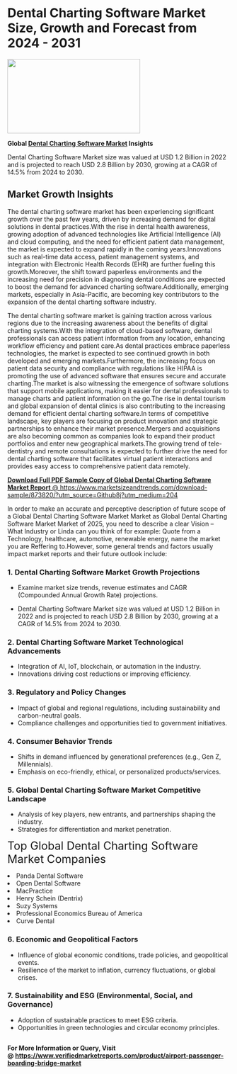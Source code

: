 <H1>Dental Charting Software Market Size, Growth and Forecast from 2024 - 2031</H1><img class="aligncenter size-medium wp-image-584254" src="https://thirdeyenews.in/wp-content/uploads/2024/09/Global-Market-Research-300x168.jpeg" alt="" width="300" height="168" /><p><strong>Global&nbsp;<a href="https://www.marketsizeandtrends.com/download-sample/873820/?utm_source=Github8j?utm_medium=204">Dental Charting Software Market</a> Insights</strong></p><p>Dental Charting Software Market size was valued at USD 1.2 Billion in 2022 and is projected to reach USD 2.8 Billion by 2030, growing at a CAGR of 14.5% from 2024 to 2030.</p><p><h2>Market Growth Insights</h2> <p>The dental charting software market has been experiencing significant growth over the past few years, driven by increasing demand for digital solutions in dental practices.With the rise in dental health awareness, growing adoption of advanced technologies like Artificial Intelligence (AI) and cloud computing, and the need for efficient patient data management, the market is expected to expand rapidly in the coming years.Innovations such as real-time data access, patient management systems, and integration with Electronic Health Records (EHR) are further fueling this growth.Moreover, the shift toward paperless environments and the increasing need for precision in diagnosing dental conditions are expected to boost the demand for advanced charting software.Additionally, emerging markets, especially in Asia-Pacific, are becoming key contributors to the expansion of the dental charting software industry.</p> <p><a href="download-link-here"></a></p> <p>The dental charting software market is gaining traction across various regions due to the increasing awareness about the benefits of digital charting systems.With the integration of cloud-based software, dental professionals can access patient information from any location, enhancing workflow efficiency and patient care.As dental practices embrace paperless technologies, the market is expected to see continued growth in both developed and emerging markets.Furthermore, the increasing focus on patient data security and compliance with regulations like HIPAA is promoting the use of advanced software that ensures secure and accurate charting.The market is also witnessing the emergence of software solutions that support mobile applications, making it easier for dental professionals to manage charts and patient information on the go.The rise in dental tourism and global expansion of dental clinics is also contributing to the increasing demand for efficient dental charting software.In terms of competitive landscape, key players are focusing on product innovation and strategic partnerships to enhance their market presence.Mergers and acquisitions are also becoming common as companies look to expand their product portfolios and enter new geographical markets.The growing trend of tele-dentistry and remote consultations is expected to further drive the need for dental charting software that facilitates virtual patient interactions and provides easy access to comprehensive patient data remotely.<p><a href="get-more-link-here"></p><p><span class=""><strong>Download Full PDF Sample Copy of Global Dental Charting Software Market Report</strong> @ <a href="https://www.marketsizeandtrends.com/download-sample/873820/?utm_source=Github8j?utm_medium=204" target="_blank">https://www.marketsizeandtrends.com/download-sample/873820/?utm_source=Github8j?utm_medium=204</a></span></p><p>In order to make an accurate and perceptive description of future scope of a Global&nbsp;Dental Charting Software Market Market as Global&nbsp;Dental Charting Software Market Market of 2025, you need to describe a clear Vision &ndash; What Industry or Linda can you think of for example: Quote from a Technology, healthcare, automotive, renewable energy, name the market you are Reffering to.However, some general trends and factors usually impact market reports and their future outlook include:</p><h3>1.&nbsp;<strong>Dental Charting Software Market Growth Projections</strong></h3><ul><li>Examine market size trends, revenue estimates and CAGR (Compounded Annual Growth Rate) projections.</li><li><p>Dental Charting Software Market size was valued at USD 1.2 Billion in 2022 and is projected to reach USD 2.8 Billion by 2030, growing at a CAGR of 14.5% from 2024 to 2030.</p></li></ul><h3>2.&nbsp;<strong>Dental Charting Software Market Technological Advancements</strong></h3><ul><li>Integration of AI, IoT, blockchain, or automation in the industry.</li><li>Innovations driving cost reductions or improving efficiency.</li></ul><h3>3.&nbsp;<strong>Regulatory and Policy Changes</strong></h3><ul><li>Impact of global and regional regulations, including sustainability and carbon-neutral goals.</li><li>Compliance challenges and opportunities tied to government initiatives.</li></ul><h3>4.&nbsp;<strong>Consumer Behavior Trends</strong></h3><ul><li>Shifts in demand influenced by generational preferences (e.g., Gen Z, Millennials).</li><li>Emphasis on eco-friendly, ethical, or personalized products/services.</li></ul><h3>5.&nbsp;<strong>Global Dental Charting Software Market Competitive Landscape</strong></h3><ul><li>Analysis of key players, new entrants, and partnerships shaping the industry.</li><li>Strategies for differentiation and market penetration.</li></ul><p data-pm-slice="1 1 []"><span style="color: inherit; font-family: inherit; font-size: 25px;">Top Global Dental Charting Software Market Companies</span></p><div class="" data-test-id=""><p><li>Panda Dental Software</li><li> Open Dental Software</li><li> MacPractice</li><li> Henry Schein (Dentrix)</li><li> Suzy Systems</li><li> Professional Economics Bureau of America</li><li> Curve Dental</li></p></div><h3>6.&nbsp;<strong>Economic and Geopolitical Factors</strong></h3><ul><li>Influence of global economic conditions, trade policies, and geopolitical events.</li><li>Resilience of the market to inflation, currency fluctuations, or global crises.</li></ul><h3>7.&nbsp;<strong>Sustainability and ESG (Environmental, Social, and Governance)</strong></h3><ul><li>Adoption of sustainable practices to meet ESG criteria.</li><li>Opportunities in green technologies and circular economy principles.</li></ul><h2><strong style="font-size: 14px;">For More Information or Query, Visit @&nbsp;</strong><a style="background-color: #ffffff; font-size: 14px;" href="https://www.marketsizeandtrends.com/report/dental-charting-software-market/" target="_blank">https://www.verifiedmarketreports.com/product/airport-passenger-boarding-bridge-market</a></h2>